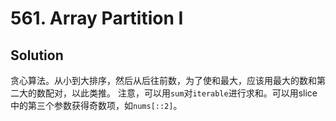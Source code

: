 # 561. Array Partition I

## Solution

贪心算法。从小到大排序，然后从后往前数，为了使和最大，应该用最大的数和第二大的数配对，以此类推。
注意，可以用`sum`对`iterable`进行求和。可以用slice中的第三个参数获得奇数项，如`nums[::2]`。
